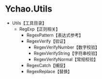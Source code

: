 # Ychao.Utils

- Utils【工具目录】
   - RegExp【正则相关】
     - RegexPattern【表达式参考】
     - RegexVerify【验证】
       - RegexVerifyNumber【数字校验】
       - RegexVerifyString【字符串校验】
       - RegexVerifyNormal【常规校验】
     - RegexCatch【捕捉】
     - RegexReplace【替换】